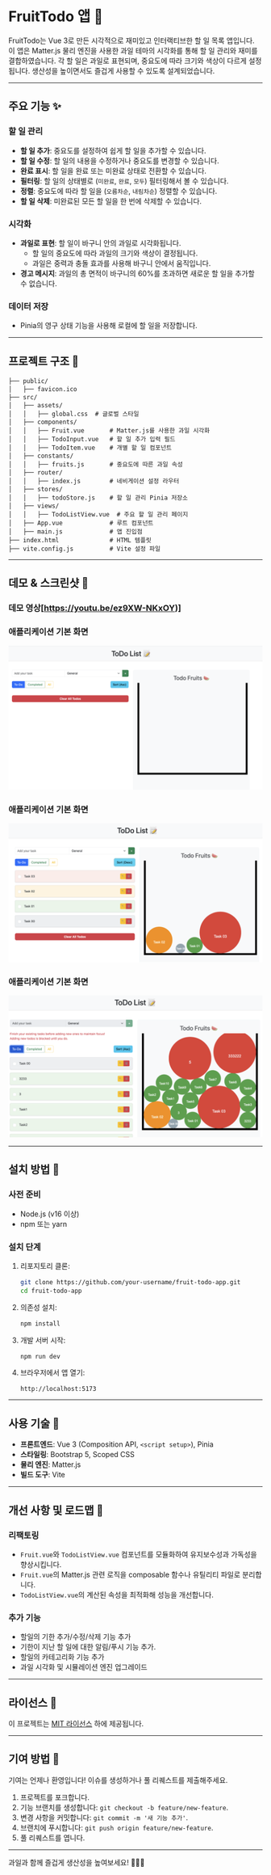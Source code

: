 # FruitTodo 앱 🍉

FruitTodo는 Vue 3로 만든 시각적으로 재미있고 인터랙티브한 할 일 목록 앱입니다. 이 앱은 Matter.js 물리 엔진을 사용한 과일 테마의 시각화를 통해 할 일 관리와 재미를 결합하였습니다. 각 할 일은 과일로 표현되며, 중요도에 따라 크기와 색상이 다르게 설정됩니다. 생산성을 높이면서도 즐겁게 사용할 수 있도록 설계되었습니다.

---

## 주요 기능 ✨

### 할 일 관리
- **할 일 추가**: 중요도를 설정하여 쉽게 할 일을 추가할 수 있습니다.
- **할 일 수정**: 할 일의 내용을 수정하거나 중요도를 변경할 수 있습니다.
- **완료 표시**: 할 일을 완료 또는 미완료 상태로 전환할 수 있습니다.
- **필터링**: 할 일의 상태별로 (`미완료`, `완료`, `모두`) 필터링해서 볼 수 있습니다.
- **정렬**: 중요도에 따라 할 일을 (`오름차순`, `내림차순`) 정렬할 수 있습니다.
- **할 일 삭제**: 미완료된 모든 할 일을 한 번에 삭제할 수 있습니다.

### 시각화
- **과일로 표현**: 할 일이 바구니 안의 과일로 시각화됩니다.
  - 할 일의 중요도에 따라 과일의 크기와 색상이 결정됩니다.
  - 과일은 중력과 충돌 효과를 사용해 바구니 안에서 움직입니다.
- **경고 메시지**: 과일의 총 면적이 바구니의 60%를 초과하면 새로운 할 일을 추가할 수 없습니다.

### 데이터 저장
- Pinia의 영구 상태 기능을 사용해 로컬에 할 일을 저장합니다.

---

## 프로젝트 구조 🐂

```plaintext
├── public/
│   ├── favicon.ico
├── src/
│   ├── assets/
│   │   ├── global.css  # 글로벌 스타일
│   ├── components/
│   │   ├── Fruit.vue       # Matter.js를 사용한 과일 시각화
│   │   ├── TodoInput.vue   # 할 일 추가 입력 필드
│   │   ├── TodoItem.vue    # 개별 할 일 컴포넌트
│   ├── constants/
│   │   ├── fruits.js       # 중요도에 따른 과일 속성
│   ├── router/
│   │   ├── index.js        # 네비게이션 설정 라우터
│   ├── stores/
│   │   ├── todoStore.js    # 할 일 관리 Pinia 저장소
│   ├── views/
│   │   ├── TodoListView.vue  # 주요 할 일 관리 페이지
│   ├── App.vue             # 루트 컴포넌트
│   ├── main.js             # 앱 진입점
├── index.html              # HTML 템플릿
├── vite.config.js          # Vite 설정 파일
```

---

## 데모 & 스크린샷 📸

### 데모 영상[https://youtu.be/ez9XW-NKxOY)]
### 애플리케이션 기본 화면
![alt text](MockUp01.png) 

### 애플리케이션 기본 화면
![alt text](MockUp02.png) 

### 애플리케이션 기본 화면
![alt text](MockUp03.png)

---

## 설치 방법 🚧

### 사전 준비
- Node.js (v16 이상)
- npm 또는 yarn

### 설치 단계
1. 리포지토리 클론:
   ```bash
   git clone https://github.com/your-username/fruit-todo-app.git
   cd fruit-todo-app
   ```

2. 의존성 설치:
   ```bash
   npm install
   ```

3. 개발 서버 시작:
   ```bash
   npm run dev
   ```

4. 브라우저에서 앱 열기:
   ```
   http://localhost:5173
   ```

---

## 사용 기술 🧭

- **프론트엔드**: Vue 3 (Composition API, `<script setup>`), Pinia
- **스타일링**: Bootstrap 5, Scoped CSS
- **물리 엔진**: Matter.js
- **빌드 도구**: Vite

---

## 개선 사항 및 로드맵 🚀

### 리팩토링
- `Fruit.vue`와 `TodoListView.vue` 컴포넌트를 모듈화하여 유지보수성과 가독성을 향상시킵니다.
- `Fruit.vue`의 Matter.js 관련 로직을 composable 함수나 유틸리티 파일로 분리합니다.
- `TodoListView.vue`의 계산된 속성을 최적화해 성능을 개선합니다.

### 추가 기능
- 할일의 기한 추가/수정/삭제 기능 추가
- 기한이 지난 할 일에 대한 알림/푸시 기능 추가.
- 할일의 카테고리화 기능 추가
- 과일 시각화 및 시뮬레이션 엔진 업그레이드

---

## 라이선스 📝

이 프로젝트는 [MIT 라이선스](./LICENSE) 하에 제공됩니다.

---

## 기여 방법 🤝

기여는 언제나 환영입니다! 이슈를 생성하거나 풀 리퀘스트를 제출해주세요.

1. 프로젝트를 포크합니다.
2. 기능 브랜치를 생성합니다: `git checkout -b feature/new-feature`.
3. 변경 사항을 커밋합니다: `git commit -m '새 기능 추가'`.
4. 브랜치에 푸시합니다: `git push origin feature/new-feature`.
5. 풀 리퀘스트를 엽니다.

---

과일과 함께 즐겁게 생산성을 높여보세요! 🍎🍊🍇

